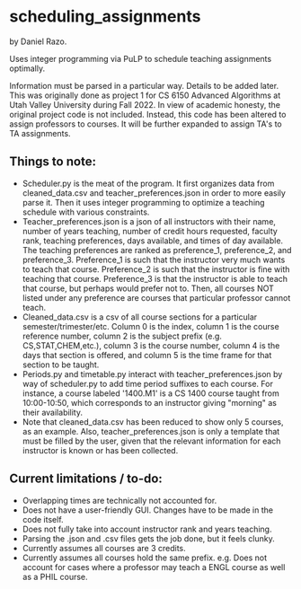 # scheduling_assignments
by Daniel Razo.

Uses integer programming via PuLP to schedule teaching assignments optimally.

Information must be parsed in a particular way. Details to be added later.
This was originally done as project 1 for CS 6150 Advanced Algorithms at Utah Valley University during Fall 2022.
In view of academic honesty, the original project code is not included. Instead, this code has been altered to assign professors to courses. It will be further expanded to assign TA's to TA assignments.

## Things to note:
- Scheduler.py is the meat of the program. It first organizes data from cleaned_data.csv and teacher_preferences.json in order to more easily parse it. Then it uses integer programming to optimize a teaching schedule with various constraints.
- Teacher_preferences.json is a json of all instructors with their name, number of years teaching, number of credit hours requested, faculty rank, teaching preferences, days available, and times of day available. The teaching preferences are ranked as preference_1, preference_2, and preference_3. Preference_1 is such that the instructor very much wants to teach that course. Preference_2 is such that the instructor is fine with teaching that course. Preference_3 is that the instructor is able to teach that course, but perhaps would prefer not to. Then, all courses NOT listed under any preference are courses that particular professor cannot teach.
- Cleaned_data.csv is a csv of all course sections for a particular semester/trimester/etc. Column 0 is the index, column 1 is the course reference number, column 2 is the subject prefix (e.g. CS,STAT,CHEM,etc.), column 3 is the course number, column 4 is the days that section is offered, and column 5 is the time frame for that section to be taught.
- Periods.py and timetable.py interact with teacher_preferences.json by way of scheduler.py to add time period suffixes to each course. For instance, a course labeled '1400.M1' is a CS 1400 course taught from 10:00-10:50, which corresponds to an instructor giving "morning" as their availability.
- Note that cleaned_data.csv has been reduced to show only 5 courses, as an example. Also, teacher_preferences.json is only a template that must be filled by the user, given that the relevant information for each instructor is known or has been collected.

## Current limitations / to-do:
- Overlapping times are technically not accounted for.
- Does not have a user-friendly GUI. Changes have to be made in the code itself.
- Does not fully take into account instructor rank and years teaching.
- Parsing the .json and .csv files gets the job done, but it feels clunky.
- Currently assumes all courses are 3 credits.
- Currently assumes all courses hold the same prefix. e.g. Does not account for cases where a professor may teach a ENGL course as well as a PHIL course.
